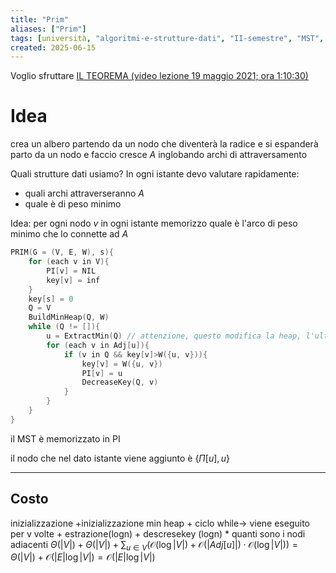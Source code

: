 ```yaml
---
title: "Prim"
aliases: ["Prim"]
tags: [università, "algoritmi-e-strutture-dati", "II-semestre", "MST", "prim"]
created: 2025-06-15
---
```

Voglio sfruttare [IL TEOREMA (video lezione 19 maggio 2021; ora 1:10:30)](https://uniudamce.sharepoint.com/sites/117802-ALGORITMIESTRUTTUREDATIELABORATORIO/_layouts/15/stream.aspx?id=%2Fsites%2F117802%2DALGORITMIESTRUTTUREDATIELABORATORIO%2FDocumenti%20condivisi%2FGeneral%2FRecordings%2FASD%20lezione%2050%2Emp4&referrer=StreamWebApp%2EWeb&referrerScenario=AddressBarCopied%2Eview%2E294ce901%2Db18c%2D4a20%2D9ec8%2Db36760bf3f74)

# Idea
crea un albero partendo da un nodo che diventerà la radice e si espanderà
parto da un nodo e faccio cresce $A$ inglobando archi di attraversamento

Quali strutture dati usiamo?
In ogni istante devo valutare rapidamente:
- quali archi attraverseranno $A$
- quale è di peso minimo

Idea:
per ogni nodo $v$ in ogni istante memorizzo quale è l'arco di peso minimo che lo connette ad $A$

```c
PRIM(G = (V, E, W), s){
	for (each v in V){
		PI[v] = NIL
		key[v] = inf
	}
	key[s] = 0
	Q = V
	BuildMinHeap(Q, W)
	while (Q != []){
		u = ExtractMin(Q) // attenzione, questo modifica la heap, l'ultima                                   // posizione diventa la PRIMA
		for (each v in Adj[u]){
			if (v in Q && key[v]>W({u, v})){
				key[v] = W({u, v})
				PI[v] = u
				DecreaseKey(Q, v)
			}
		}
	}
}
```


il MST è memorizzato in PI

il nodo che nel dato istante viene aggiunto è $\{\Pi[u], u\}$

---

## Costo
inizializzazione +inizializzazione min heap + ciclo while-> viene eseguito per v volte + estrazione(logn) + descresekey (logn) * quanti sono i nodi adiacenti
$\Theta(|V|) + \Theta(|V|) + \displaystyle\sum_{u\in V}{(\mathcal{O}(\log{|V|})} + \mathcal{O}(|Adj[u]|)\cdot\mathcal{O}(\log{|V|})) = \Theta(|V|) + \mathcal{O}(|E|\log|V|) = \mathcal{O}(|E|\log{|V|})$

